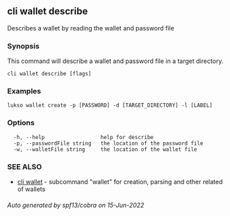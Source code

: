 ## cli wallet describe

Describes a wallet by reading the wallet and  password file 

### Synopsis

This command will describe a wallet and password file in a target directory.

```
cli wallet describe [flags]
```

### Examples

```
lukso wallet create -p [PASSWORD] -d [TARGET_DIRECTORY] -l [LABEL]
```

### Options

```
  -h, --help                  help for describe
  -p, --passwordFile string   the location of the password file
  -w, --walletFile string     the location of the wallet file
```

### SEE ALSO

* [cli wallet](cli_wallet.md)	 - subcommand "wallet" for creation, parsing and other related of wallets

###### Auto generated by spf13/cobra on 15-Jun-2022
